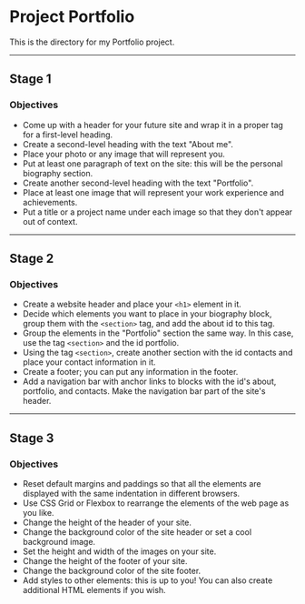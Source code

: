 # Project Portfolio

This is the directory for my Portfolio project.

---

## Stage 1 

### Objectives

* Come up with a header for your future site and wrap it in a proper tag for a first-level heading.
* Create a second-level heading with the text "About me".
* Place your photo or any image that will represent you.
* Put at least one paragraph of text on the site: this will be the personal biography section.
* Create another second-level heading with the text "Portfolio".
* Place at least one image that will represent your work experience and achievements.
* Put a title or a project name under each image so that they don't appear out of context.

---

## Stage 2 

### Objectives

* Create a website header and place your `<h1>` element in it.
* Decide which elements you want to place in your biography block, group them with the `<section>` tag, and add the about id to this tag.
* Group the elements in the "Portfolio" section the same way. In this case, use the tag `<section>` and the id portfolio.
* Using the tag `<section>`, сreate another section with the id contacts and place your contact information in it.
* Create a footer; you can put any information in the footer.
* Add a navigation bar with anchor links to blocks with the id's about, portfolio, and contacts. Make the navigation bar part of the site's header.

---

## Stage 3

### Objectives

* Reset default margins and paddings so that all the elements are displayed with the same indentation in different browsers.
* Use CSS Grid or Flexbox to rearrange the elements of the web page as you like.
* Change the height of the header of your site.
* Change the background color of the site header or set a cool background image.
* Set the height and width of the images on your site.
* Change the height of the footer of your site.
* Change the background color of the site footer.
* Add styles to other elements: this is up to you! You can also create additional HTML elements if you wish.
